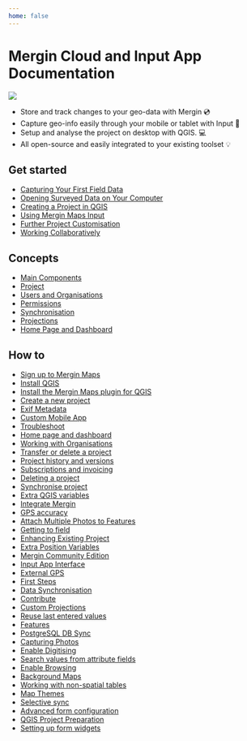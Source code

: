 ```yaml
---
home: false
---
```



# Mergin Cloud and Input App Documentation

![](preview.jpeg)

- Store and track changes to your geo-data with Mergin :cd:
- Capture geo-info easily through your mobile or tablet with Input :iphone:
- Setup and analyse the project on desktop with QGIS. :computer:
- All open-source and easily integrated to your existing toolset :bulb:

<CommunityJoin />

## Get started 

<AppDownload />

- [Capturing Your First Field Data](./tutorials/capturing-first-data/index.md)
- [Opening Surveyed Data on Your Computer](./tutorials/opening-surveyed-data-on-your-computer/index.md)
- [Creating a Project in QGIS](./tutorials/creating-a-project-in-qgis/index.md)
- [Using Mergin Maps Input](./tutorials/mobile/index.md)
- [Further Project Customisation](./tutorials/further-project-customisation/index.md)
- [Working Collaboratively](./tutorials/working-collaboratively/index.md)


## Concepts

- [Main Components](./concepts/components/index.md)
- [Project](./concepts/project/index.md)
- [Users and Organisations](./concepts/users-and-orgs/index.md)
- [Permissions](./concepts/permissions/index.md)
- [Synchronisation](./concepts/synchronisation/index.md)
- [Projections](./concepts/projections/index.md)
- [Home Page and Dashboard](./concepts/home-page-and-dashboard/index.md)


## How to

- [Sign up to Mergin Maps](./howto/sign-up-to-mergin-maps/)
- [Install QGIS](./howto/install-qgis/)
- [Install the Mergin Maps plugin for QGIS](./howto/install-mergin-maps-plugin-for-qgis/)
- [Create a new project](./howto/create-project/)
- [Exif Metadata](./howto/exif_metadata)
- [Custom Mobile App](./howto/customapp)
- [Troubleshoot](./howto/manage/troubleshoot)
- [Home page and dashboard](./howto/manage/web/dashboard)
- [Working with Organisations](./howto/manage/web/working-with-organisations)
- [Transfer or delete a project](./howto/manage/web/project-advanced)
- [Project history and versions](./howto/manage/web/project-details)
- [Subscriptions and invoicing](./howto/manage/web/subscriptions)
- [Deleting a project](./howto/manage/plugin/plugin-delete-project)
- [Synchronise project](./howto/manage/plugin/plugin-sync-project)
- [Extra QGIS variables](./howto/manage/plugin/plugin-variables)
- [Integrate Mergin](./howto/integration)
- [GPS accuracy](./howto/gps_accuracy)
- [Attach Multiple Photos to Features](./howto/attach-multiple-photos-to-features/)
- [Getting to field](./howto/input-tour/)
- [Enhancing Existing Project](./howto/mergin-tour/)
- [Extra Position Variables](./howto/position_variables)
- [Mergin Community Edition](./howto/mergince)
- [Input App Interface](./howto/input_ui)
- [External GPS](./howto/external_gps)
- [First Steps](./howto/quick-start/)
- [Data Synchronisation](./howto/data_sync)
- [Contribute](./howto/contribute)
- [Custom Projections](./howto/proj)
- [Reuse last entered values](./howto/reuse_last_values)
- [Features](./howto/input_features)
- [PostgreSQL DB Sync](./howto/dbsync)
- [Capturing Photos](./howto/project/settingup_forms_photo)
- [Enable Digitising](./howto/project/enable_digitising)
- [Search values from attribute fields](./howto/project/search_data)
- [Enable Browsing](./howto/project/enable_browsing)
- [Background Maps](./howto/project/settingup_background_map)
- [Working with non-spatial tables](./howto/project/working_with_nonspatial_data)
- [Map Themes](./howto/project/setup_themes)
- [Selective sync](./howto/project/selective_sync/)
- [Advanced form configuration](./howto/project/settingup_forms_settings)
- [QGIS Project Preparation](./howto/project/features)
- [Setting up form widgets](./howto/project/settingup_forms)
